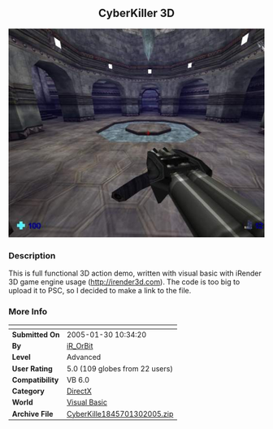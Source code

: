﻿<div align="center">

## CyberKiller 3D

<img src="PIC2005130133750592.jpg">
</div>

### Description

This is full functional 3D action demo, written with visual basic with iRender 3D game engine usage (http://irender3d.com). The code is too big to upload it to PSC, so I decided to make a link to the file.
 
### More Info
 


<span>             |<span>
---                |---
**Submitted On**   |2005-01-30 10:34:20
**By**             |[iR\_OrBit](https://github.com/Planet-Source-Code/PSCIndex/blob/master/ByAuthor/ir-orbit.md)
**Level**          |Advanced
**User Rating**    |5.0 (109 globes from 22 users)
**Compatibility**  |VB 6\.0
**Category**       |[DirectX](https://github.com/Planet-Source-Code/PSCIndex/blob/master/ByCategory/directx__1-44.md)
**World**          |[Visual Basic](https://github.com/Planet-Source-Code/PSCIndex/blob/master/ByWorld/visual-basic.md)
**Archive File**   |[CyberKille1845701302005\.zip](https://github.com/Planet-Source-Code/ir-orbit-cyberkiller-3d__1-58569/archive/master.zip)








